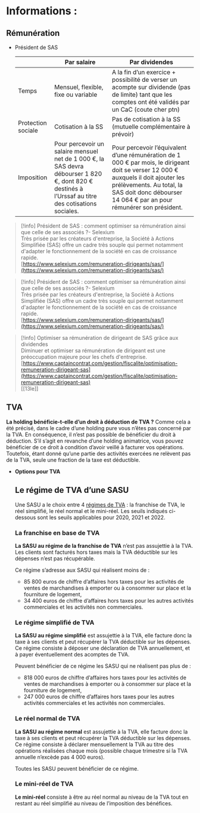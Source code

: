 # Informations :
  
## Rémunération
- Président de SAS
    
    ||Par salaire|Par dividendes|
    |---|---|---|
    |Temps|Mensuel, flexible, fixe ou variable|A la fin d’un exercice + possibilité de verser un acompte sur dividende (pas de limite) tant que les comptes ont été validés par un CaC (coute cher ptn)|
    |Protection sociale|Cotisation à la SS|Pas de cotisation à la SS (mutuelle complémentaire à prévoir)|
    |Imposition|Pour percevoir un salaire mensuel net de 1 000 €, la SAS devra débourser 1 820 €, dont 820 € destinés à l’Urssaf au titre des cotisations sociales.|Pour percevoir l’équivalent d’une rémunération de 1 000 € par mois, le dirigeant doit se verser 12 000 € auxquels il doit ajouter les prélèvements. Au total, la SAS doit donc débourser 14 064 € par an pour rémunérer son président.|
    

> [!info] Président de SAS : comment optimiser sa rémunération ainsi que celle de ses associés ?- Selexium  
> Très prisée par les créateurs d'entreprise, la Société à Actions Simplifiée (SAS) offre un cadre très souple qui permet notamment d'adapter le fonctionnement de la société en cas de croissance rapide.  
> [https://www.selexium.com/remuneration-dirigeants/sas/](https://www.selexium.com/remuneration-dirigeants/sas/)  

> [!info] Président de SAS : comment optimiser sa rémunération ainsi que celle de ses associés ?- Selexium  
> Très prisée par les créateurs d'entreprise, la Société à Actions Simplifiée (SAS) offre un cadre très souple qui permet notamment d'adapter le fonctionnement de la société en cas de croissance rapide.  
> [https://www.selexium.com/remuneration-dirigeants/sas/](https://www.selexium.com/remuneration-dirigeants/sas/)  

> [!info] Optimiser sa rémunération de dirigeant de SAS grâce aux dividendes  
> Diminuer et optimiser sa rémunération de dirigeant est une préoccupation majeure pour les chefs d'entreprise.  
> [https://www.captaincontrat.com/gestion/fiscalite/optimisation-remuneration-dirigeant-sas](https://www.captaincontrat.com/gestion/fiscalite/optimisation-remuneration-dirigeant-sas)  
[[13le]]
## TVA
**La holding bénéficie-t-elle d’un droit à déduction de TVA ?**
Comme cela a été précisé, dans le cadre d’une holding pure vous n’êtes pas concerné par la TVA. En conséquence, il n’est pas possible de bénéficier du droit à déduction.
S’il s’agit en revanche d’une holding animatrice, vous pouvez bénéficier de ce droit à condition d’avoir veillé à facturer vos opérations. Toutefois, étant donné qu’une partie des activités exercées ne relèvent pas de la TVA, seule une fraction de la taxe est déductible.
- **Options pour TVA**
    
    ## **Le régime de TVA d’une SASU**
    
    Une SASU a le choix entre 4 [régimes de TVA](https://www.lecoindesentrepreneurs.fr/choisir-le-regime-de-tva-de-l-entreprise/) : la franchise de TVA, le réel simplifié, le réel normal et le mini-réel. Les seuils indiqués ci-dessous sont les seuils applicables pour 2020, 2021 et 2022.
    
    ### La franchise en base de TVA
    
    **La SASU au régime de la franchise de TVA** n’est pas assujettie à la TVA. Les clients sont facturés hors taxes mais la TVA déductible sur les dépenses n’est pas récupérable.
    
    Ce régime s’adresse aux SASU qui réalisent moins de :
    
    - 85 800 euros de chiffre d’affaires hors taxes pour les activités de ventes de marchandises à emporter ou à consommer sur place et la fourniture de logement,
    - 34 400 euros de chiffre d’affaires hors taxes pour les autres activités commerciales et les activités non commerciales.
    
    ### Le régime simplifié de TVA
    
    **La SASU au régime simplifié** est assujettie à la TVA, elle facture donc la taxe à ses clients et peut récupérer la TVA déductible sur les dépenses. Ce régime consiste à déposer une déclaration de TVA annuellement, et à payer éventuellement des acomptes de TVA.
    
    Peuvent bénéficier de ce régime les SASU qui ne réalisent pas plus de :
    
    - 818 000 euros de chiffre d’affaires hors taxes pour les activités de ventes de marchandises à emporter ou à consommer sur place et la fourniture de logement,
    - 247 000 euros de chiffre d’affaires hors taxes pour les autres activités commerciales et les activités non commerciales.
    
    ### Le réel normal de TVA
    
    **La SASU au régime normal** est assujettie à la TVA, elle facture donc la taxe à ses clients et peut récupérer la TVA déductible sur les dépenses. Ce régime consiste à déclarer mensuellement la TVA au titre des opérations réalisées chaque mois (possible chaque trimestre si la TVA annuelle n’excède pas 4 000 euros).
    
    Toutes les SASU peuvent bénéficier de ce régime.
    
    ### Le mini-réel de TVA
    
    **Le mini-réel** consiste à être au réel normal au niveau de la TVA tout en restant au réel simplifié au niveau de l’imposition des bénéfices.